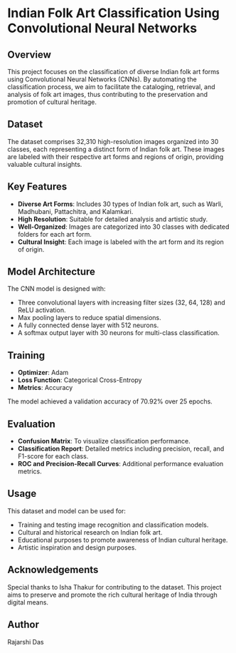 # Indian Folk Art Classification Using Convolutional Neural Networks

## Overview

This project focuses on the classification of diverse Indian folk art forms using Convolutional Neural Networks (CNNs). By automating the classification process, we aim to facilitate the cataloging, retrieval, and analysis of folk art images, thus contributing to the preservation and promotion of cultural heritage.

## Dataset

The dataset comprises 32,310 high-resolution images organized into 30 classes, each representing a distinct form of Indian folk art. These images are labeled with their respective art forms and regions of origin, providing valuable cultural insights.

## Key Features

- **Diverse Art Forms**: Includes 30 types of Indian folk art, such as Warli, Madhubani, Pattachitra, and Kalamkari.
- **High Resolution**: Suitable for detailed analysis and artistic study.
- **Well-Organized**: Images are categorized into 30 classes with dedicated folders for each art form.
- **Cultural Insight**: Each image is labeled with the art form and its region of origin.

## Model Architecture

The CNN model is designed with:
- Three convolutional layers with increasing filter sizes (32, 64, 128) and ReLU activation.
- Max pooling layers to reduce spatial dimensions.
- A fully connected dense layer with 512 neurons.
- A softmax output layer with 30 neurons for multi-class classification.

## Training

- **Optimizer**: Adam
- **Loss Function**: Categorical Cross-Entropy
- **Metrics**: Accuracy

The model achieved a validation accuracy of 70.92% over 25 epochs.

## Evaluation

- **Confusion Matrix**: To visualize classification performance.
- **Classification Report**: Detailed metrics including precision, recall, and F1-score for each class.
- **ROC and Precision-Recall Curves**: Additional performance evaluation metrics.

## Usage

This dataset and model can be used for:
- Training and testing image recognition and classification models.
- Cultural and historical research on Indian folk art.
- Educational purposes to promote awareness of Indian cultural heritage.
- Artistic inspiration and design purposes.

## Acknowledgements

Special thanks to Isha Thakur for contributing to the dataset. This project aims to preserve and promote the rich cultural heritage of India through digital means.

## Author

Rajarshi Das
